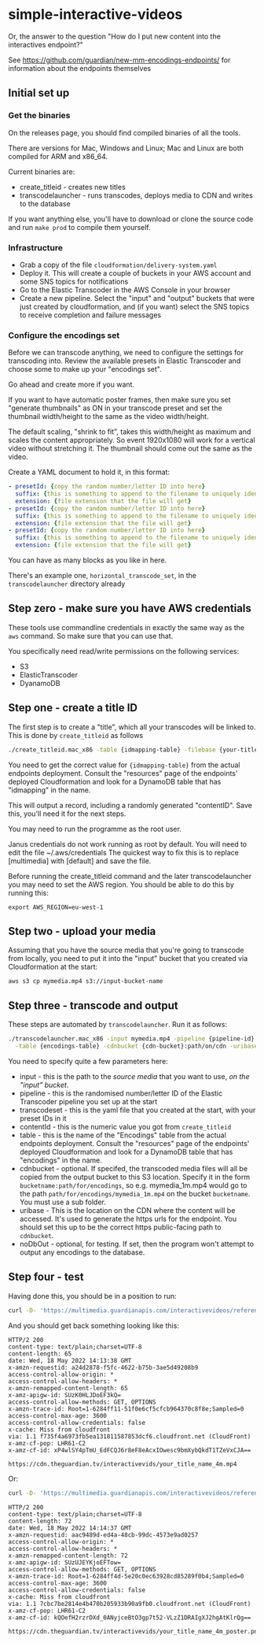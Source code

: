 # simple-interactive-videos

Or, the answer to the question "How do I put new content into the interactives endpoint?"

See https://github.com/guardian/new-mm-encodings-endpoints/ for information about the endpoints themselves

## Initial set up

### Get the binaries

On the releases page, you should find compiled binaries of all the tools.

There are versions for Mac, Windows and Linux; Mac and Linux are both compiled for ARM and x86_64.

Current binaries are:
 
- create_titleid - creates new titles
- transcodelauncher - runs transcodes, deploys media to CDN and writes to the database

If you want anything else, you'll have to download or clone the source code and run `make prod` to compile them yourself.

### Infrastructure

- Grab a copy of the file  `cloudformation/delivery-system.yaml`
- Deploy it. This will create a couple of buckets in your AWS account and some SNS topics for notifications
- Go to the Elastic Transcoder in the AWS Console in your browser
- Create a new pipeline. Select the "input" and "output" buckets that were just created by cloudformation, and (if you want)
  select the SNS topics to receive completion and failure messages

### Configure the encodings set

Before we can transcode anything, we need to configure the settings for transcoding into.  Review the available
presets in Elastic Transcoder and choose some to make up your "encodings set".

Go ahead and create more if you want.

If you want to have automatic poster frames, then make sure you set "generate thumbnails" as ON in your transcode preset
and set the thumbnail width/height to the same as the video width/height.

The default scaling, "shrink to fit", takes this width/height as maximum and scales the content appropriately. So
event 1920x1080 will work for a vertical video without stretching it.  The thumbnail should come out the same as the video.

Create a YAML document to hold it, in this format:

```yaml
- presetId: {copy the random number/letter ID into here}
  suffix: {this is something to append to the filename to uniquely identify the file. We expect it to start with a _}
  extension: {file extension that the file will get}
- presetId: {copy the random number/letter ID into here}
  suffix: {this is something to append to the filename to uniquely identify the file. We expect it to start with a _}
  extension: {file extension that the file will get}
- presetId: {copy the random number/letter ID into here}
  suffix: {this is something to append to the filename to uniquely identify the file. We expect it to start with a _}
  extension: {file extension that the file will get}
```

You can have as many blocks as you like in here.

There's an example one, `horizontal_transcode_set`, in the `transcodelauncher` directory already

## Step zero - make sure you have AWS credentials

These tools use commandline credentials in exactly the same way as the `aws` command.  So make sure that you can use that.

You specifically need read/write permissions on the following services:
- S3
- ElasticTranscoder
- DyanamoDB

## Step one - create a title ID

The first step is to create a "title", which all your transcodes will be linked to.  This is done by `create_titleid` as follows

```bash
./create_titleid.mac_x86 -table {idmapping-table} -filebase {your-titlename}
```

You need to get the correct value for `{idmapping-table}` from the actual endpoints deployment.
Consult the "resources" page of the endpoints' deployed Cloudformation and look for a DynamoDB table that has "idmapping"
in the name.

This will output a record, including a randomly generated "contentID". Save this, you'll need it for the next steps.

You may need to run the programme as the root user.

Janus credentials do not work running as root by default. You will need to edit the file ~/.aws/credentials
The quickest way to fix this is to replace [multimedia] with [default] and save the file.

Before running the create_titleid command and the later transcodelauncher you may need to set the AWS region. You should
be able to do this by running this:

```
export AWS_REGION=eu-west-1
```

## Step two - upload your media

Assuming that you have the source media that you're going to transcode from locally, you need to put it into the "input" bucket
that you created via Cloudformation at the start:

```
aws s3 cp mymedia.mp4 s3://input-bucket-name
```

## Step three - transcode and output

These steps are automated by `transcodelauncher`. Run it as follows:

```bash
./transcodelauncher.mac_x86 -input mymedia.mp4 -pipeline {pipeline-id} -transcodeset transcodes.yaml -contentId {content-id} \
  -table {encodings-table} -cdnbucket {cdn-bucket}:path/on/cdn -uribase https://your-cdn-host/path/on/cdn [-noDbOut]
```

You need to specify quite a few parameters here:
- input - this is the path to the _source media_ that you want to use, _on the "input" bucket_.
- pipeline - this is the randomised number/letter ID of the Elastic Transcoder pipeline you set up at the start
- transcodeset - this is the yaml file that you created at the start, with your preset IDs in it
- contentId - this is the numeric value you got from `create_titleid`
- table - this is the name of the "Encodings" table from the actual endpoints deployment. Consult the "resources"
page of the endpoints' deployed Cloudformation and look for a DynamoDB table that has "encodings" in the name.
- cdnbucket - optional. If specifed, the transcoded media files will all be copied from the output bucket to this S3 location.
Specify it in the form `bucketname:path/for/encodings`, so e.g. mymedia_1m.mp4 would go to the path `path/for/encodings/mymedia_1m.mp4` on
the bucket `bucketname`. You must use a sub folder.
- uribase - This is the location on the CDN where the content will be accessed. It's used to generate the https urls for
the endpoint.  You should set this up to be the correct https public-facing path to `cdnbucket`.
- noDbOut - optional, for testing. If set, then the program won't attempt to output any encodings to the database.

## Step four - test

Having done this, you should be in a position to run:

```bash
curl -D- 'https://multimedia.guardianapis.com/interactivevideos/reference.php?file=your_title_name&format=video%2Fmp4'
```

And you should get back something looking like this:

```
HTTP/2 200 
content-type: text/plain;charset=UTF-8
content-length: 65
date: Wed, 18 May 2022 14:13:38 GMT
x-amzn-requestid: a24d2878-f5fc-4622-b75b-3ae5d49208b9
access-control-allow-origin: *
access-control-allow-headers: *
x-amzn-remapped-content-length: 65
x-amz-apigw-id: SUzK0HLJDoEF3kQ=
access-control-allow-methods: GET, OPTIONS
x-amzn-trace-id: Root=1-6284ff11-51f0e6cf5cfcb964370c8f8e;Sampled=0
access-control-max-age: 3600
access-control-allow-credentials: false
x-cache: Miss from cloudfront
via: 1.1 f735f4a6973fb5ea131811587853dcf6.cloudfront.net (CloudFront)
x-amz-cf-pop: LHR61-C2
x-amz-cf-id: xP4wlSY4pTmU_EdFCQJ6r8eF8eAcxIOwesc9bmXybQkdT1TZeVxCJA==

https://cdn.theguardian.tv/interactivevids/your_title_name_4m.mp4
```

Or:

```bash
curl -D- 'https://multimedia.guardianapis.com/interactivevideos/reference.php?file=your_title_name&format=video%2Fmp4&poster&png'
```

```
HTTP/2 200 
content-type: text/plain;charset=UTF-8
content-length: 72
date: Wed, 18 May 2022 14:14:37 GMT
x-amzn-requestid: aac9489d-ed4a-48cb-99dc-4573e9ad0257
access-control-allow-origin: *
access-control-allow-headers: *
x-amzn-remapped-content-length: 72
x-amz-apigw-id: SUzUJEYKjoEFTow=
access-control-allow-methods: GET, OPTIONS
x-amzn-trace-id: Root=1-6284ff4d-5e20c0ec63928cd85289f0b4;Sampled=0
access-control-max-age: 3600
access-control-allow-credentials: false
x-cache: Miss from cloudfront
via: 1.1 7cbc7be2814e4b470b205933b90a9fb0.cloudfront.net (CloudFront)
x-amz-cf-pop: LHR61-C2
x-amz-cf-id: kQOefH2rzrDXd_0ANyjceBtO3gp7t52-VLzZ1DRAIgXJ2hgAtKlrQg==

https://cdn.theguardian.tv/interactivevids/your_title_name_4m_poster.png
```